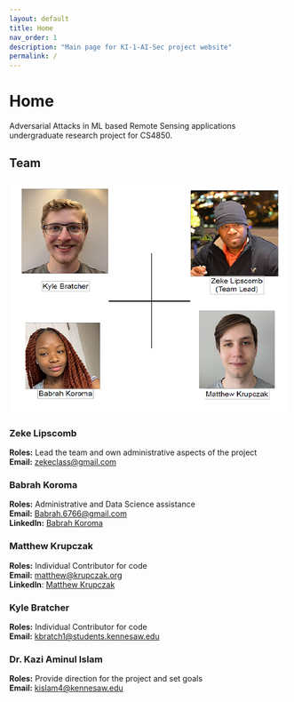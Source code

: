 ```yaml
---
layout: default
title: Home
nav_order: 1
description: "Main page for KI-1-AI-Sec project website"
permalink: /
---
```


# Home

Adversarial Attacks in ML based Remote Sensing applications undergraduate research project for CS4850.

## Team

![Zeke image](./assets/Team.png)

### Zeke Lipscomb

**Roles:** Lead the team
and own administrative aspects of the project<br>
**Email:** [zekeclass@gmail.com](mailto:zekeclass@gmail.com)

### Babrah Koroma

**Roles:** Administrative and Data Science assistance<br>
**Email:** [Babrah.6766@gmail.com](mailto:Babrah.6766@gmail.com)<br>
**LinkedIn:** [Babrah Koroma](https://www.linkedin.com/in/babrahkoroma/)

### Matthew Krupczak

**Roles:** Individual Contributor for code<br>
**Email:** [matthew@krupczak.org](mailto:matthew@krupczak.org)<br>
**LinkedIn**: [Matthew Krupczak](https://www.linkedin.com/in/matthew-krupczak/)

### Kyle Bratcher

**Roles:** Individual Contributor for code<br>
**Email:** [kbratch1@students.kennesaw.edu](mailto:kbratch1@students.kennesaw.edu)

### Dr. Kazi Aminul Islam

**Roles:** Provide direction for the project and set goals<br>
**Email:** [kislam4@kennesaw.edu](mailto:kislam4@kennesaw.edu)
